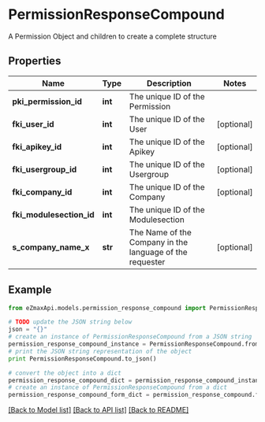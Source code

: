 # PermissionResponseCompound

A Permission Object and children to create a complete structure

## Properties
Name | Type | Description | Notes
------------ | ------------- | ------------- | -------------
**pki_permission_id** | **int** | The unique ID of the Permission | 
**fki_user_id** | **int** | The unique ID of the User | [optional] 
**fki_apikey_id** | **int** | The unique ID of the Apikey | [optional] 
**fki_usergroup_id** | **int** | The unique ID of the Usergroup | [optional] 
**fki_company_id** | **int** | The unique ID of the Company | [optional] 
**fki_modulesection_id** | **int** | The unique ID of the Modulesection | 
**s_company_name_x** | **str** | The Name of the Company in the language of the requester | [optional] 

## Example

```python
from eZmaxApi.models.permission_response_compound import PermissionResponseCompound

# TODO update the JSON string below
json = "{}"
# create an instance of PermissionResponseCompound from a JSON string
permission_response_compound_instance = PermissionResponseCompound.from_json(json)
# print the JSON string representation of the object
print PermissionResponseCompound.to_json()

# convert the object into a dict
permission_response_compound_dict = permission_response_compound_instance.to_dict()
# create an instance of PermissionResponseCompound from a dict
permission_response_compound_form_dict = permission_response_compound.from_dict(permission_response_compound_dict)
```
[[Back to Model list]](../README.md#documentation-for-models) [[Back to API list]](../README.md#documentation-for-api-endpoints) [[Back to README]](../README.md)



